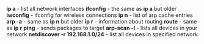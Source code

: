**ip a** - list all network interfaces
**ifconfig** - the same as **ip a** but older
**iwconfig** - ifconfig for wireless connections
**ip n** - list of arp cache entries
**arp -a** - same as **ip n** but older
**ip r** - information about routing
**route** - same as **ip r**
**ping** - sends packages to target
**arp-scan -l** - lists all devices in your network
**netdiscover -r 192.168.1.0/24** - list all devices in specified network